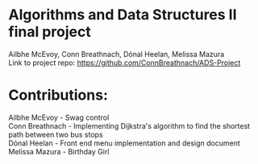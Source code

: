 # Algorithms and Data Structures II final project
Ailbhe McEvoy, Conn Breathnach, Dónal Heelan, Melissa Mazura  
Link to project repo: https://github.com/ConnBreathnach/ADS-Project
# Contributions:
Ailbhe McEvoy -  Swag control  
Conn Breathnach - Implementing Dijkstra's algorithm to find the shortest path between two bus stops  
Dónal Heelan -  Front end menu implementation and design document  
Melissa Mazura - Birthday Girl
